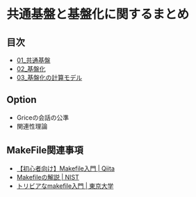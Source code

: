 # 共通基盤と基盤化に関するまとめ

## 目次

* [01_共通基盤](./01_CommonGround.md)
* [02_基盤化](./02_Gorounding.md)
* [03_基盤化の計算モデル](./03_ComputeModel.md)

## Option

* Griceの会話の公準
* 関連性理論

## MakeFile関連事項

* [【初心者向け】Makefile入門 | Qiita](https://qiita.com/mizcii/items/cfbd2aa17f6b7517c37f)
* [Makefileの解説 | NIST](http://omilab.naist.jp/~mukaigawa/misc/Makefile.html)
* [トリビアなmakefile入門 | 東京大学](http://www.jsk.t.u-tokyo.ac.jp/~k-okada/makefile/)